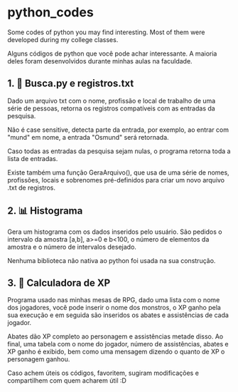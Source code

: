 # python_codes
Some codes of python you may find interesting. Most of them were developed during my college classes.

Alguns códigos de python que você pode achar interessante. A maioria deles foram desenvolvidos durante minhas aulas na faculdade.

## 1. 🔎 Busca.py e registros.txt
  Dado um arquivo txt com o nome, profissão e local de trabalho de uma série de pessoas, retorna os registros compatíveis com as entradas da pesquisa.
  
  Não é case sensitive, detecta parte da entrada, por exemplo, ao entrar com "mund" em nome, a entrada "Osmund" será retornada.
  
  Caso todas as entradas da pesquisa sejam nulas, o programa retorna toda a lista de entradas.
  
  Existe também uma função GeraArquivo(), que usa de uma série de nomes, profissões, locais e sobrenomes pré-definidos para criar um novo arquivo .txt de registros.

## 2. 📊 Histograma
  Gera um histograma com os dados inseridos pelo usuário. São pedidos o intervalo da amostra [a,b], a>=0 e b<100, o número de elementos da amostra e o número de intervalos desejado.

  Nenhuma biblioteca não nativa ao python foi usada na sua construção.

## 3. 🧮 Calculadora de XP
  Programa usado nas minhas mesas de RPG, dado uma lista com o nome dos jogadores, você pode inserir o nome dos monstros, o XP ganho pela sua execução e em seguida são inseridos os abates e assistências de cada jogador.

  Abates dão XP completo ao personagem e assistências metade disso. Ao final, uma tabela com o nome do jogador, número de assistências, abates e XP ganho é exibido, bem como uma mensagem dizendo o quanto de XP o personagem ganhou.

Caso achem úteis os códigos, favoritem, sugiram modificações e compartilhem com quem acharem útil :D
